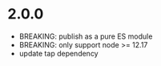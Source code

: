 # 2.0.0
* BREAKING: publish as a pure ES module
* BREAKING: only support node >= 12.17
* update tap dependency
